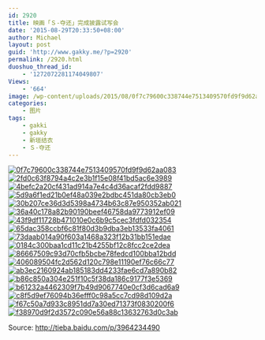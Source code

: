 ```yaml
---
id: 2920
title: 映画「Ｓ-夺还」完成披露试写会
date: '2015-08-29T20:33:50+08:00'
author: Michael
layout: post
guid: 'http://www.gakky.me/?p=2920'
permalink: /2920.html
duoshuo_thread_id:
    - '1272072281174049807'
Views:
    - '664'
image: /wp-content/uploads/2015/08/0f7c79600c338744e7513409570fd9f9d62aa083.jpg
categories:
    - 图片
tags:
    - gakki
    - gakky
    - 新垣结衣
    - Ｓ-夺还
---
```


[![0f7c79600c338744e7513409570fd9f9d62aa083](http://www.yui-aragaki.org/wp-content/uploads/2015/08/0f7c79600c338744e7513409570fd9f9d62aa083.jpg)](http://www.yui-aragaki.org/wp-content/uploads/2015/08/0f7c79600c338744e7513409570fd9f9d62aa083.jpg "0f7c79600c338744e7513409570fd9f9d62aa083") [![2fd0c63f8794a4c2e3b1f15e08f41bd5ac6e3989](http://www.yui-aragaki.org/wp-content/uploads/2015/08/2fd0c63f8794a4c2e3b1f15e08f41bd5ac6e3989.jpg)](http://www.yui-aragaki.org/wp-content/uploads/2015/08/2fd0c63f8794a4c2e3b1f15e08f41bd5ac6e3989.jpg "2fd0c63f8794a4c2e3b1f15e08f41bd5ac6e3989") [![4befc2a20cf431ad914a7e4c4d36acaf2fdd9887](http://www.yui-aragaki.org/wp-content/uploads/2015/08/4befc2a20cf431ad914a7e4c4d36acaf2fdd9887.jpg)](http://www.yui-aragaki.org/wp-content/uploads/2015/08/4befc2a20cf431ad914a7e4c4d36acaf2fdd9887.jpg "4befc2a20cf431ad914a7e4c4d36acaf2fdd9887") [![5d9a6f1ed21b0ef48a039e2bdbc451da80cb3eb0](http://www.yui-aragaki.org/wp-content/uploads/2015/08/5d9a6f1ed21b0ef48a039e2bdbc451da80cb3eb0.jpg)](http://www.yui-aragaki.org/wp-content/uploads/2015/08/5d9a6f1ed21b0ef48a039e2bdbc451da80cb3eb0.jpg "5d9a6f1ed21b0ef48a039e2bdbc451da80cb3eb0") [![30b207ce36d3d5398a4734b63c87e950352ab021](http://www.yui-aragaki.org/wp-content/uploads/2015/08/30b207ce36d3d5398a4734b63c87e950352ab021.jpg)](http://www.yui-aragaki.org/wp-content/uploads/2015/08/30b207ce36d3d5398a4734b63c87e950352ab021.jpg "30b207ce36d3d5398a4734b63c87e950352ab021") [![36a40c178a82b90190beef46758da9773912ef09](http://www.yui-aragaki.org/wp-content/uploads/2015/08/36a40c178a82b90190beef46758da9773912ef09.jpg)](http://www.yui-aragaki.org/wp-content/uploads/2015/08/36a40c178a82b90190beef46758da9773912ef09.jpg "36a40c178a82b90190beef46758da9773912ef09") [![43f9df11728b471010e0c6b9c5cec3fdfd032354](http://www.yui-aragaki.org/wp-content/uploads/2015/08/43f9df11728b471010e0c6b9c5cec3fdfd032354.jpg)](http://www.yui-aragaki.org/wp-content/uploads/2015/08/43f9df11728b471010e0c6b9c5cec3fdfd032354.jpg "43f9df11728b471010e0c6b9c5cec3fdfd032354") [![65dac358ccbf6c81f80d3b9dba3eb13533fa4061](http://www.yui-aragaki.org/wp-content/uploads/2015/08/65dac358ccbf6c81f80d3b9dba3eb13533fa4061.jpg)](http://www.yui-aragaki.org/wp-content/uploads/2015/08/65dac358ccbf6c81f80d3b9dba3eb13533fa4061.jpg "65dac358ccbf6c81f80d3b9dba3eb13533fa4061") [![73daab014a90f603a1468a323f12b31bb151edae](http://www.yui-aragaki.org/wp-content/uploads/2015/08/73daab014a90f603a1468a323f12b31bb151edae.jpg)](http://www.yui-aragaki.org/wp-content/uploads/2015/08/73daab014a90f603a1468a323f12b31bb151edae.jpg "73daab014a90f603a1468a323f12b31bb151edae") [![0184c300baa1cd11c21b4255bf12c8fcc2ce2dea](http://www.yui-aragaki.org/wp-content/uploads/2015/08/0184c300baa1cd11c21b4255bf12c8fcc2ce2dea.jpg)](http://www.yui-aragaki.org/wp-content/uploads/2015/08/0184c300baa1cd11c21b4255bf12c8fcc2ce2dea.jpg "0184c300baa1cd11c21b4255bf12c8fcc2ce2dea") [![86667509c93d70cfb5bcbe78fedcd100bba12bdd](http://www.yui-aragaki.org/wp-content/uploads/2015/08/86667509c93d70cfb5bcbe78fedcd100bba12bdd.jpg)](http://www.yui-aragaki.org/wp-content/uploads/2015/08/86667509c93d70cfb5bcbe78fedcd100bba12bdd.jpg "86667509c93d70cfb5bcbe78fedcd100bba12bdd") [![406089504fc2d562d120c798e11190ef76c66c77](http://www.yui-aragaki.org/wp-content/uploads/2015/08/406089504fc2d562d120c798e11190ef76c66c77.jpg)](http://www.yui-aragaki.org/wp-content/uploads/2015/08/406089504fc2d562d120c798e11190ef76c66c77.jpg "406089504fc2d562d120c798e11190ef76c66c77") [![ab3ec2160924ab185183dd4233fae6cd7a890b82](http://www.yui-aragaki.org/wp-content/uploads/2015/08/ab3ec2160924ab185183dd4233fae6cd7a890b82.jpg)](http://www.yui-aragaki.org/wp-content/uploads/2015/08/ab3ec2160924ab185183dd4233fae6cd7a890b82.jpg "ab3ec2160924ab185183dd4233fae6cd7a890b82") [![b86c850a304e251f10c5f38da186c9177f3e5369](http://www.yui-aragaki.org/wp-content/uploads/2015/08/b86c850a304e251f10c5f38da186c9177f3e5369.jpg)](http://www.yui-aragaki.org/wp-content/uploads/2015/08/b86c850a304e251f10c5f38da186c9177f3e5369.jpg "b86c850a304e251f10c5f38da186c9177f3e5369") [![b61232a4462309f7b49d9067740e0cf3d6cad6a9](http://www.yui-aragaki.org/wp-content/uploads/2015/08/b61232a4462309f7b49d9067740e0cf3d6cad6a9.jpg)](http://www.yui-aragaki.org/wp-content/uploads/2015/08/b61232a4462309f7b49d9067740e0cf3d6cad6a9.jpg "b61232a4462309f7b49d9067740e0cf3d6cad6a9") [![c8f5d9ef76094b36efff0c98a5cc7cd98d109d2a](http://www.yui-aragaki.org/wp-content/uploads/2015/08/c8f5d9ef76094b36efff0c98a5cc7cd98d109d2a.jpg)](http://www.yui-aragaki.org/wp-content/uploads/2015/08/c8f5d9ef76094b36efff0c98a5cc7cd98d109d2a.jpg "c8f5d9ef76094b36efff0c98a5cc7cd98d109d2a") [![f67c50a7d933c8951dd7a30ed71373f0830200f6](http://www.yui-aragaki.org/wp-content/uploads/2015/08/f67c50a7d933c8951dd7a30ed71373f0830200f6.jpg)](http://www.yui-aragaki.org/wp-content/uploads/2015/08/f67c50a7d933c8951dd7a30ed71373f0830200f6.jpg "f67c50a7d933c8951dd7a30ed71373f0830200f6") [![f38970d9f2d3572c090e56a88c13632763d0c3ab](http://www.yui-aragaki.org/wp-content/uploads/2015/08/f38970d9f2d3572c090e56a88c13632763d0c3ab.jpg)](http://www.yui-aragaki.org/wp-content/uploads/2015/08/f38970d9f2d3572c090e56a88c13632763d0c3ab.jpg "f38970d9f2d3572c090e56a88c13632763d0c3ab")

Source: <http://tieba.baidu.com/p/3964234490>